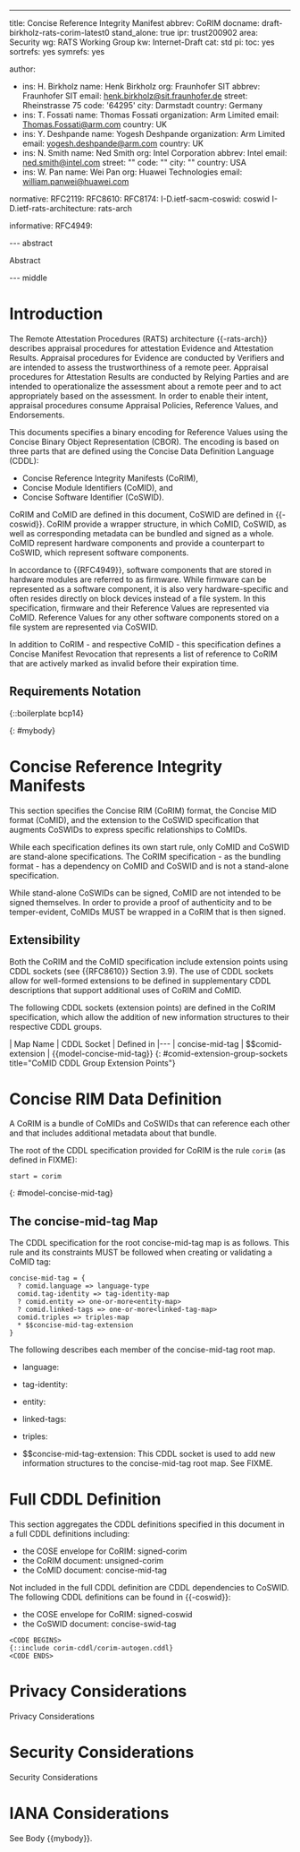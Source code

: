 ---
title: Concise Reference Integrity Manifest
abbrev: CoRIM
docname: draft-birkholz-rats-corim-latest0
stand_alone: true
ipr: trust200902
area: Security
wg: RATS Working Group
kw: Internet-Draft
cat: std
pi:
  toc: yes
  sortrefs: yes
  symrefs: yes

author:
- ins: H. Birkholz
  name: Henk Birkholz
  org: Fraunhofer SIT
  abbrev: Fraunhofer SIT
  email: henk.birkholz@sit.fraunhofer.de
  street: Rheinstrasse 75
  code: '64295'
  city: Darmstadt
  country: Germany
- ins: T. Fossati
  name: Thomas Fossati
  organization: Arm Limited
  email: Thomas.Fossati@arm.com
  country: UK
- ins: Y. Deshpande
  name: Yogesh Deshpande
  organization: Arm Limited
  email: yogesh.deshpande@arm.com
  country: UK
- ins: N. Smith
  name: Ned Smith
  org: Intel Corporation
  abbrev: Intel
  email: ned.smith@intel.com
  street: ""
  code: ""
  city: ""
  country: USA
- ins: W. Pan
  name: Wei Pan
  org: Huawei Technologies
  email: william.panwei@huawei.com

normative:
  RFC2119:
  RFC8610:
  RFC8174:
  I-D.ietf-sacm-coswid: coswid
  I-D.ietf-rats-architecture: rats-arch

informative:
  RFC4949:

--- abstract

Abstract

--- middle

# Introduction

The Remote Attestation Procedures (RATS) architecture {{-rats-arch}} describes appraisal procedures for attestation Evidence and Attestation Results. Appraisal procedures for Evidence are conducted by Verifiers and are intended to assess the trustworthiness of a remote peer. Appraisal procedures for Attestation Results are conducted by Relying Parties and are intended to operationalize the assessment about a remote peer and to act appropriately based on the assessment. In order to enable their intent, appraisal procedures consume Appraisal Policies, Reference Values, and Endorsements.

This documents specifies a binary encoding for Reference Values using the Concise Binary Object Representation (CBOR). The encoding is based on three parts that are defined using the Concise Data Definition Language (CDDL):

* Concise Reference Integrity Manifests (CoRIM),
* Concise Module Identifiers (CoMID), and
* Concise Software Identifier (CoSWID).

CoRIM and CoMID are defined in this document, CoSWID are defined in {{-coswid}}. CoRIM provide a wrapper structure, in which CoMID, CoSWID, as well as corresponding metadata can be bundled and signed as a whole. CoMID represent hardware components and provide a counterpart to CoSWID, which represent software components.

In accordance to {{RFC4949}}, software components that are stored in hardware modules are referred to as firmware. While firmware can be represented as a software component, it is also very hardware-specific and often resides directly on block devices instead of a file system. In this specification, firmware and their Reference Values are represented via CoMID. Reference Values for any other software components stored on a file system are represented via CoSWID.

In addition to CoRIM - and respective CoMID - this specification defines a Concise Manifest Revocation that represents a list of reference to CoRIM that are actively marked as invalid before their expiration time.

## Requirements Notation

{::boilerplate bcp14}

{: #mybody}
# Concise Reference Integrity Manifests

This section specifies the Concise RIM (CoRIM) format, the Concise MID format (CoMID), and the extension to the CoSWID specification that augments CoSWIDs to express specific relationships to CoMIDs.

While each specification defines its own start rule, only CoMID and CoSWID are stand-alone specifications. The CoRIM specification - as the bundling format - has a dependency on CoMID and CoSWID and is not a stand-alone specification.

While stand-alone CoSWIDs can be signed, CoMID are not intended to be signed themselves. In order to provide a proof of authenticity and to be temper-evident, CoMIDs MUST be wrapped in a CoRIM that is then signed.

## Extensibility

Both the CoRIM and the CoMID specification include extension points using CDDL sockets (see {{RFC8610}} Section 3.9). The use of CDDL sockets allow for well-formed extensions to be defined in supplementary CDDL descriptions that support additional uses of CoRIM and CoMID.

The following CDDL sockets (extension points) are defined in the CoRIM specification, which allow the addition of new information structures to their respective CDDL groups.

| Map Name | CDDL Socket | Defined in
|---
| concise-mid-tag | $$comid-extension | {{model-concise-mid-tag}}
{: #comid-extension-group-sockets title="CoMID CDDL Group Extension Points"}

# Concise RIM Data Definition

A CoRIM is a bundle of CoMIDs and CoSWIDs that can reference each other and that includes additional metadata about that bundle.

The root of the CDDL specification provided for CoRIM is the
rule `corim` (as defined in FIXME):

~~~ CDDL
start = corim
~~~

{: #model-concise-mid-tag}
## The concise-mid-tag Map

The CDDL specification for the root concise-mid-tag map is as follows. This rule and its constraints MUST be followed when creating or validating a CoMID tag:

~~~ CDDL
concise-mid-tag = {
  ? comid.language => language-type
  comid.tag-identity => tag-identity-map
  ? comid.entity => one-or-more<entity-map>
  ? comid.linked-tags => one-or-more<linked-tag-map>
  comid.triples => triples-map
  * $$concise-mid-tag-extension
}
~~~

The following describes each member of the concise-mid-tag root map.

- language:

- tag-identity:

- entity:

- linked-tags:

- triples:

- $$concise-mid-tag-extension: This CDDL socket is used to add new information structures to the concise-mid-tag root map. See FIXME.

# Full CDDL Definition

This section aggregates the CDDL definitions specified in this document in a full CDDL definitions including:

* the COSE envelope for CoRIM: signed-corim
* the CoRIM document: unsigned-corim
* the CoMID document: concise-mid-tag

Not included in the full CDDL definition are CDDL dependencies to CoSWID. The following CDDL definitions can be found in {{-coswid}}:

* the COSE envelope for CoRIM: signed-coswid
* the CoSWID document: concise-swid-tag

~~~~ CDDL
<CODE BEGINS>
{::include corim-cddl/corim-autogen.cddl}
<CODE ENDS>
~~~~

# Privacy Considerations

Privacy Considerations

# Security Considerations

Security Considerations

# IANA Considerations

See Body {{mybody}}.
